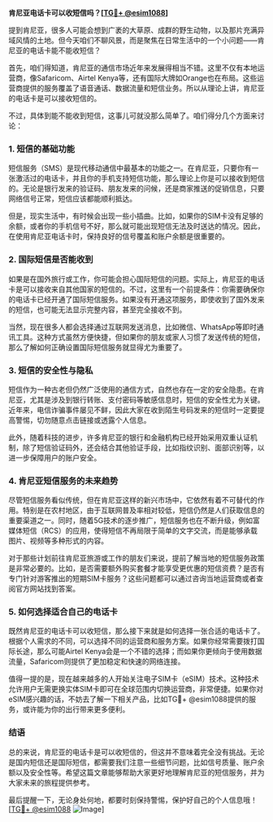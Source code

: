 **肯尼亚电话卡可以收短信吗？[[TG💪+ @esim1088](https://t.me/s/esim1088)]**

提到肯尼亚，很多人可能会想到广袤的大草原、成群的野生动物，以及那片充满异域风情的土地。但今天咱们不聊风景，而是聚焦在日常生活中的一个小问题——肯尼亚的电话卡能不能收短信？

首先，咱们得知道，肯尼亚的通信市场近年来发展得相当不错。这里不仅有本地运营商，像Safaricom、Airtel Kenya等，还有国际大牌如Orange也在布局。这些运营商提供的服务覆盖了语音通话、数据流量和短信业务。所以从理论上讲，肯尼亚的电话卡是可以接收短信的。

不过，具体到能不能收到短信，这事儿可就没那么简单了。咱们得分几个方面来讨论：

### **1. 短信的基础功能**
短信服务（SMS）是现代移动通信中最基本的功能之一。在肯尼亚，只要你有一张激活过的电话卡，并且你的手机支持短信功能，那么理论上你是可以接收到短信的。无论是银行发来的验证码、朋友发来的问候，还是商家推送的促销信息，只要网络信号正常，短信应该都能顺利抵达。

但是，现实生活中，有时候会出现一些小插曲。比如，如果你的SIM卡没有足够的余额，或者你的手机信号不好，那么就可能出现短信无法及时送达的情况。因此，在使用肯尼亚电话卡时，保持良好的信号覆盖和账户余额是很重要的。

### **2. 国际短信是否能收到**
如果是在国外旅行或工作，你可能会担心国际短信的问题。实际上，肯尼亚的电话卡是可以接收来自其他国家的短信的。不过，这里有一个前提条件：你需要确保你的电话卡已经开通了国际短信服务。如果没有开通这项服务，即使收到了国外发来的短信，也可能无法显示完整内容，甚至完全接收不到。

当然，现在很多人都会选择通过互联网发送消息，比如微信、WhatsApp等即时通讯工具。这种方式虽然方便快捷，但如果你的朋友或家人习惯了发送传统的短信，那么了解如何正确设置国际短信服务就显得尤为重要了。

### **3. 短信的安全性与隐私**
短信作为一种古老但仍然广泛使用的通信方式，自然也存在一定的安全隐患。在肯尼亚，尤其是涉及到银行转账、支付密码等敏感信息时，短信的安全性尤为关键。近年来，电信诈骗事件屡见不鲜，因此大家在收到陌生号码发来的短信时一定要提高警惕，切勿随意点击链接或透露个人信息。

此外，随着科技的进步，许多肯尼亚的银行和金融机构已经开始采用双重认证机制，除了短信验证码外，还会结合其他验证手段，比如指纹识别、面部识别等，以进一步保障用户的账户安全。

### **4. 肯尼亚短信服务的未来趋势**
尽管短信服务看似传统，但在肯尼亚这样的新兴市场中，它依然有着不可替代的作用。特别是在农村地区，由于互联网普及率相对较低，短信仍然是人们获取信息的重要渠道之一。同时，随着5G技术的逐步推广，短信服务也在不断升级，例如富媒体短信（RCS）的应用，使得短信不再局限于简单的文字交流，而是能够承载图片、视频等多种形式的内容。

对于那些计划前往肯尼亚旅游或工作的朋友们来说，提前了解当地的短信服务政策是非常必要的。比如，是否需要额外购买套餐才能享受更优惠的短信资费？是否有专门针对游客推出的短期SIM卡服务？这些问题都可以通过咨询当地运营商或者查阅官方网站找到答案。

### **5. 如何选择适合自己的电话卡**
既然肯尼亚的电话卡可以收短信，那么接下来就是如何选择一张合适的电话卡了。根据个人需求的不同，可以选择不同的运营商和服务方案。如果你经常需要拨打国际长途，那么可能Airtel Kenya会是一个不错的选择；而如果你更倾向于使用数据流量，Safaricom则提供了更加稳定和快速的网络连接。

值得一提的是，现在越来越多的人开始关注电子SIM卡（eSIM）技术。这种技术允许用户无需更换实体SIM卡即可在全球范围内切换运营商，非常便捷。如果你对eSIM感兴趣的话，不妨去了解一下相关产品，比如TG💪+ @esim1088提供的服务，或许能为你的出行带来更多便利。

### **结语**
总的来说，肯尼亚的电话卡是可以收短信的，但这并不意味着完全没有挑战。无论是国内短信还是国际短信，都需要我们注意一些细节问题，比如信号质量、账户余额以及安全性等。希望这篇文章能够帮助大家更好地理解肯尼亚的短信服务，并为大家未来的旅程提供参考。

最后提醒一下，无论身处何地，都要时刻保持警惕，保护好自己的个人信息哦！[[TG💪+ @esim1088](https://t.me/s/esim1088) ![Image](https://i.postimg.cc/4NQfJmqS/Snipaste-2025-05-13-00-14-12.png)]